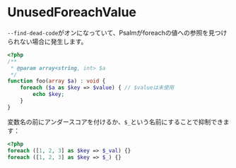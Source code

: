 # UnusedForeachValue
`--find-dead-code`がオンになっていて、Psalmがforeachの値への参照を見つけられない場合に発生します。

```php
<?php
/**
 * @param array<string, int> $a
 */
function foo(array $a) : void {
    foreach ($a as $key => $value) { // $valueは未使用
        echo $key;
    }
}
```

変数名の前にアンダースコアを付けるか、`$_`という名前にすることで抑制できます：

```php
<?php
foreach ([1, 2, 3] as $key => $_val) {}
foreach ([1, 2, 3] as $key => $_) {}
```
